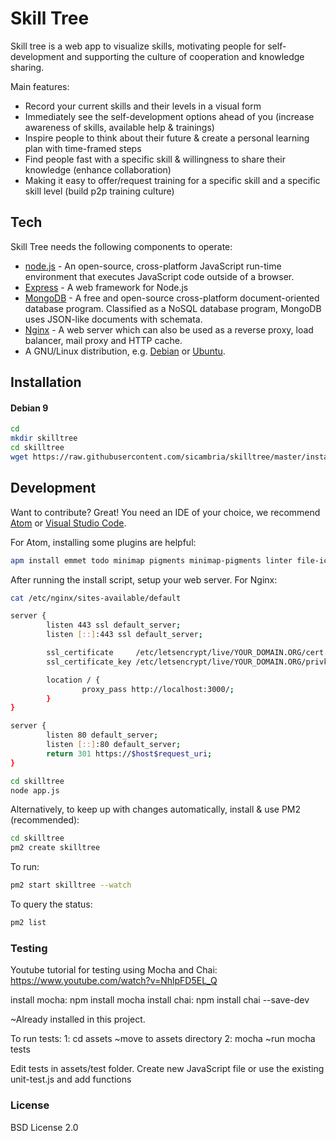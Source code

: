 # Skill Tree

Skill tree is a web app to visualize skills, motivating people for self-development and supporting the culture of cooperation and knowledge sharing.

Main features:

  - Record your current skills and their levels in a visual form
  - Immediately see the self-development options ahead of you (increase awareness of skills, available help & trainings)
  - Inspire people to think about their future & create a personal learning plan with time-framed steps
  - Find people fast with a specific skill & willingness to share their knowledge (enhance collaboration)
  - Making it easy to offer/request training for a specific skill and a specific skill level (build p2p training culture)

## Tech

Skill Tree needs the following components to operate:

* [node.js] - An open-source, cross-platform JavaScript run-time environment that executes JavaScript code outside of a browser.
* [Express] - A web framework for Node.js
* [MongoDB] - A free and open-source cross-platform document-oriented database program. Classified as a NoSQL database program, MongoDB uses JSON-like documents with schemata.
* [Nginx] - A web server which can also be used as a reverse proxy, load balancer, mail proxy and HTTP cache.
* A GNU/Linux distribution, e.g. [Debian] or [Ubuntu].

## Installation

#### Debian 9

```sh
cd
mkdir skilltree
cd skilltree
wget https://raw.githubusercontent.com/sicambria/skilltree/master/install/skilltree_install_debian9.sh ; chmod +x skilltree_install_debian9.sh ; ./skilltree_install_debian9.sh
```

## Development

Want to contribute? Great!
You need an IDE of your choice, we recommend [Atom] or [Visual Studio Code].

For Atom, installing some plugins are helpful:

```sh
apm install emmet todo minimap pigments minimap-pigments linter file-icons git-diff atom-beautify ask-stack highlight-selected
```
After running the install script, setup your web server.
For Nginx:

```sh
cat /etc/nginx/sites-available/default
```

```sh
server {
        listen 443 ssl default_server;
        listen [::]:443 ssl default_server;

        ssl_certificate     /etc/letsencrypt/live/YOUR_DOMAIN.ORG/cert.pem;
        ssl_certificate_key /etc/letsencrypt/live/YOUR_DOMAIN.ORG/privkey.pem;

        location / {
                proxy_pass http://localhost:3000/;
        }
}

server {
        listen 80 default_server;
        listen [::]:80 default_server;
        return 301 https://$host$request_uri;
}
```

```sh
cd skilltree
node app.js
```

Alternatively, to keep up with changes automatically, install & use PM2 (recommended):
```sh
cd skilltree
pm2 create skilltree
```
To run:
```sh
pm2 start skilltree --watch
```
To query the status:
```sh
pm2 list
```

### Testing

Youtube tutorial for testing using Mocha and Chai:
https://www.youtube.com/watch?v=NhlpFD5EL_Q

install mocha: npm install mocha
install chai: npm install chai --save-dev

~Already installed in this project.

To run tests: 
1: cd assets  ~move to assets directory
2: mocha     ~run mocha tests

Edit tests in assets/test folder. Create new JavaScript file or use the existing unit-test.js and add functions

### License

BSD License 2.0


[//]: # (These are reference links used in the body of this note and get stripped out when the markdown processor does its job. There is no need to format nicely because it shouldn't be seen. Thanks SO - https://stackoverflow.com/questions/4823468/store-comments-in-markdown-syntax)

   [node.js]: <https://nodejs.org>
   [MongoDB]: <https://www.mongodb.com/>
   [Express]: <https://expressjs.com/>
   [Nginx]: <https://www.nginx.com/>
   [Visual Studio Code]: <https://code.visualstudio.com/>
   [Atom]: <https://github.com/atom/atom>
   [Debian]: <https://www.debian.org/>
   [Ubuntu]: <https://www.ubuntu.com/>
